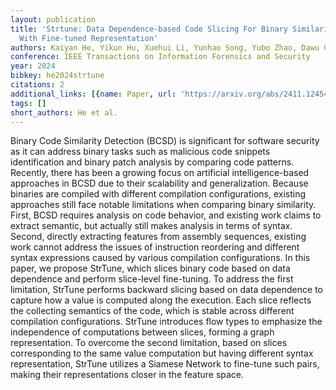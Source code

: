 ```yaml
---
layout: publication
title: 'Strtune: Data Dependence-based Code Slicing For Binary Similarity Detection
  With Fine-tuned Representation'
authors: Kaiyan He, Yikun Hu, Xuehui Li, Yunhao Song, Yubo Zhao, Dawu Gu
conference: IEEE Transactions on Information Forensics and Security
year: 2024
bibkey: he2024strtune
citations: 2
additional_links: [{name: Paper, url: 'https://arxiv.org/abs/2411.12454'}]
tags: []
short_authors: He et al.
---
```

Binary Code Similarity Detection (BCSD) is significant for software security
as it can address binary tasks such as malicious code snippets identification
and binary patch analysis by comparing code patterns. Recently, there has been
a growing focus on artificial intelligence-based approaches in BCSD due to
their scalability and generalization. Because binaries are compiled with
different compilation configurations, existing approaches still face notable
limitations when comparing binary similarity. First, BCSD requires analysis on
code behavior, and existing work claims to extract semantic, but actually still
makes analysis in terms of syntax. Second, directly extracting features from
assembly sequences, existing work cannot address the issues of instruction
reordering and different syntax expressions caused by various compilation
configurations. In this paper, we propose StrTune, which slices binary code
based on data dependence and perform slice-level fine-tuning. To address the
first limitation, StrTune performs backward slicing based on data dependence to
capture how a value is computed along the execution. Each slice reflects the
collecting semantics of the code, which is stable across different compilation
configurations. StrTune introduces flow types to emphasize the independence of
computations between slices, forming a graph representation. To overcome the
second limitation, based on slices corresponding to the same value computation
but having different syntax representation, StrTune utilizes a Siamese Network
to fine-tune such pairs, making their representations closer in the feature
space.